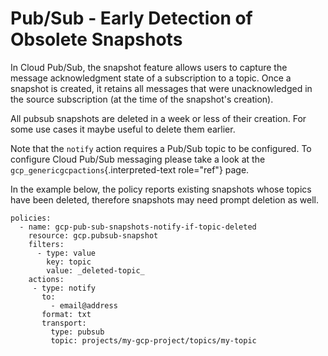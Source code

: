 Pub/Sub - Early Detection of Obsolete Snapshots
===============================================

In Cloud Pub/Sub, the snapshot feature allows users to capture the
message acknowledgment state of a subscription to a topic. Once a
snapshot is created, it retains all messages that were unacknowledged in
the source subscription (at the time of the snapshot\'s creation).

All pubsub snapshots are deleted in a week or less of their creation.
For some use cases it maybe useful to delete them earlier.

Note that the `notify` action requires a Pub/Sub topic to be configured.
To configure Cloud Pub/Sub messaging please take a look at the
`gcp_genericgcpactions`{.interpreted-text role="ref"} page.

In the example below, the policy reports existing snapshots whose topics
have been deleted, therefore snapshots may need prompt deletion as well.

``` {.yaml}
policies:
  - name: gcp-pub-sub-snapshots-notify-if-topic-deleted
    resource: gcp.pubsub-snapshot
    filters:
      - type: value
        key: topic
        value: _deleted-topic_
    actions:
     - type: notify
       to:
         - email@address
       format: txt
       transport:
         type: pubsub
         topic: projects/my-gcp-project/topics/my-topic
```
